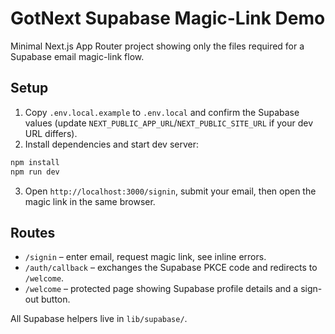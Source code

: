 # GotNext Supabase Magic-Link Demo

Minimal Next.js App Router project showing only the files required for a Supabase email magic-link flow.

## Setup

1. Copy `.env.local.example` to `.env.local` and confirm the Supabase values (update `NEXT_PUBLIC_APP_URL`/`NEXT_PUBLIC_SITE_URL` if your dev URL differs).
2. Install dependencies and start dev server:

```bash
npm install
npm run dev
```

3. Open `http://localhost:3000/signin`, submit your email, then open the magic link in the same browser.

## Routes

- `/signin` – enter email, request magic link, see inline errors.
- `/auth/callback` – exchanges the Supabase PKCE code and redirects to `/welcome`.
- `/welcome` – protected page showing Supabase profile details and a sign-out button.

All Supabase helpers live in `lib/supabase/`.
